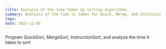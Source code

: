 ```yaml
---
title: Analysis of the time taken by sorting algorithms
summary: Analysis of the time it takes for Quick, Merge, and InstitutionSort
tags:
date: 2023-12-05
---
```


Program QuickSort, MergeSort, InstructionSort, and analyze the time it takes to sort
